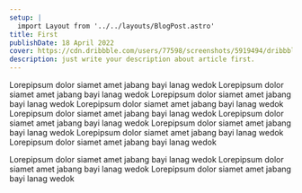 ```yaml
---
setup: |
  import Layout from '../../layouts/BlogPost.astro'
title: First
publishDate: 18 April 2022
cover: https://cdn.dribbble.com/users/77598/screenshots/5919494/dribbble.png
description: just write your description about article first.
---
```


Lorepipsum dolor siamet amet jabang bayi lanag wedok Lorepipsum dolor siamet amet jabang bayi lanag wedok Lorepipsum dolor siamet amet jabang bayi lanag wedok Lorepipsum dolor siamet amet jabang bayi lanag wedok Lorepipsum dolor siamet amet jabang bayi lanag wedok Lorepipsum dolor siamet amet jabang bayi lanag wedok Lorepipsum dolor siamet amet jabang bayi lanag wedok Lorepipsum dolor siamet amet jabang bayi lanag wedok Lorepipsum dolor siamet amet jabang bayi lanag wedok

Lorepipsum dolor siamet amet jabang bayi lanag wedok Lorepipsum dolor siamet amet jabang bayi lanag wedok Lorepipsum dolor siamet amet jabang bayi lanag wedok
